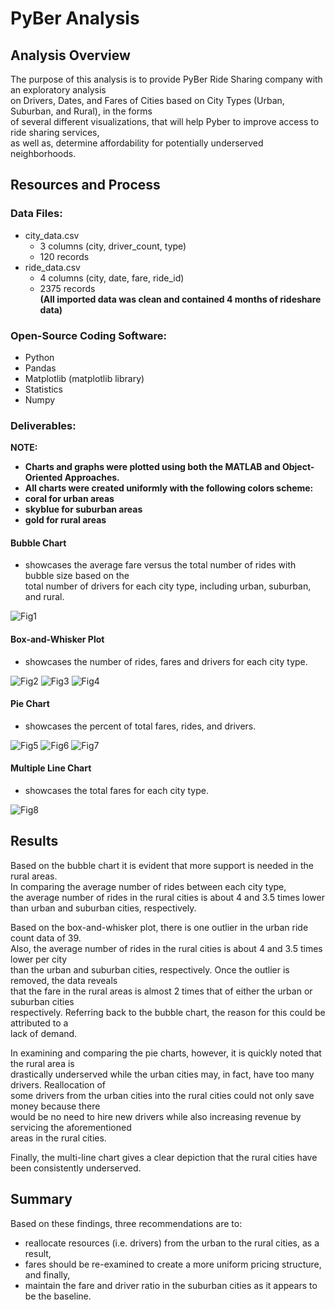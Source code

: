 # PyBer Analysis  

## Analysis Overview  
The purpose of this analysis is to provide PyBer Ride Sharing company with an exploratory analysis  
on Drivers, Dates, and Fares of Cities based on City Types (Urban, Suburban, and Rural), in the forms  
of several different visualizations, that will help Pyber to improve access to ride sharing services,  
as well as, determine affordability for potentially underserved neighborhoods.  

## Resources and Process  
### Data Files:
- city_data.csv  
    - 3 columns (city, driver_count, type)    
    - 120 records  
- ride_data.csv    
    - 4 columns (city, date, fare, ride_id)    
    - 2375 records    
**(All imported data was clean and contained 4 months of rideshare data)**  

### Open-Source Coding Software:    
- Python       
- Pandas   
- Matplotlib (matplotlib library)    
- Statistics    
- Numpy  
    
### Deliverables:  

**NOTE:**    
- **Charts and graphs were plotted using both the MATLAB and Object-Oriented Approaches.**  
- **All charts were created uniformly with the following colors scheme:**    
- **coral for urban areas**    
- **skyblue for suburban areas**    
- **gold for rural areas**      
    
#### Bubble Chart  
- showcases the average fare versus the total number of rides with bubble size based on the  
  total number of drivers for each city type, including urban, suburban, and rural.  
    
![Fig1](https://user-images.githubusercontent.com/83401820/126104921-198521bc-c8c7-420f-a199-da9adc7eb5a8.png)  

#### Box-and-Whisker Plot  
- showcases the number of rides, fares and drivers for each city type.  
  
![Fig2](https://user-images.githubusercontent.com/83401820/126104912-f8697b9a-f441-483d-9059-2805000771ea.png)
![Fig3](https://user-images.githubusercontent.com/83401820/126104914-5b03366e-cce9-4d92-b980-5c6590dd1efd.png)
![Fig4](https://user-images.githubusercontent.com/83401820/126104915-3765f491-a355-4593-b816-30cb97df8eb2.png)  
  

#### Pie Chart  
- showcases the percent of total fares, rides, and drivers.  
  
![Fig5](https://user-images.githubusercontent.com/83401820/126104917-7b9bedee-97ef-4a5c-bf58-3fed4eb9ac8b.png)
![Fig6](https://user-images.githubusercontent.com/83401820/126104918-06fce45a-5db7-4759-bf23-3f5c4b811a87.png)
![Fig7](https://user-images.githubusercontent.com/83401820/126104919-964fcff5-1149-4e3c-b408-3ebc6e48ec1a.png)  
  

#### Multiple Line Chart  
- showcases the total fares for each city type.  

![Fig8](https://user-images.githubusercontent.com/83401820/126104920-c03056bc-5fd0-4769-b2b6-f159869332de.png)  


## Results  
Based on the bubble chart it is evident that more support is needed in the rural areas.    
In comparing the average number of rides between each city type,   
the average number of rides in the rural cities is about 4 and 3.5 times lower   
than urban and suburban cities, respectively.    

Based on the box-and-whisker plot, there is one outlier in the urban ride count data of 39.   
Also, the average number of rides in the rural cities is about 4 and 3.5 times lower per city   
than the urban and suburban cities, respectively. Once the outlier is removed, the data reveals  
that the fare in the rural areas is almost 2 times that of either the urban or suburban cities  
respectively. Referring back to the bubble chart, the reason for this could be attributed to a  
lack of demand.      

In examining and comparing the pie charts, however, it is quickly noted that the rural area is  
drastically underserved while the urban cities may, in fact, have too many drivers. Reallocation of  
some drivers from the urban cities into the rural cities could not only save money because there  
would be no need to hire new drivers while also increasing revenue by servicing the aforementioned  
areas in the rural cities.        

Finally, the multi-line chart gives a clear depiction that the rural cities have been consistently underserved.  

## Summary  
Based on these findings, three recommendations are to:  
- reallocate resources (i.e. drivers) from the urban to the rural cities, as a result,   
- fares should be re-examined to create a more uniform pricing structure, and finally,    
- maintain the fare and driver ratio in the suburban cities as it appears to be the baseline.    
